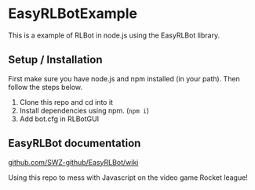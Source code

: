 # EasyRLBotExample

This is a example of RLBot in node.js using the EasyRLBot library.

## Setup / Installation

First make sure you have node.js and npm installed (in your path). Then follow the steps below.

1. Clone this repo and cd into it
2. Install dependencies using npm. (`npm i`)
3. Add bot.cfg in RLBotGUI

## EasyRLBot documentation

[github.com/SWZ-github/EasyRLBot/wiki](https://github.com/SWZ-github/EasyRLBot/wiki)


Using this repo to mess with Javascript on the video game Rocket league!

